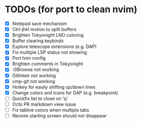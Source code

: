 # TODOs (for port to clean nvim)

- [x] Notepad save mechanism
- [x] Ctrl-jhkl motion to split buffers
- [x] Brighten Tokyonight LNO coloring
- [x] Buffer clearing keybinds
- [x] Explore telescope extensions (e.g. DAP)
- [x] Fix multiple LSP status not showing
- [x] Port lvim config
- [x] Brighten comments in Tokyonight
- [x] :GBrowse not working
- [x] Gitlinker not working
- [x] cmp-git not working
- [x] Hotkey for easily shifting up/down lines
- [x] Change colors and icons for DAP (e.g. breakpoint)
- [ ] Quickfix list to close on 'q'
- [ ] Octo PR markdown view issue
- [ ] Fix tabline colors when multiple tabs
- [ ] Neovim starting screen should not disappear
